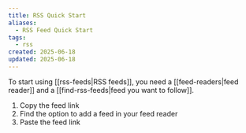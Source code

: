 ```yaml
---
title: RSS Quick Start
aliases:
  - RSS Feed Quick Start
tags:
  - rss
created: 2025-06-18
updated: 2025-06-18
---
```


To start using [[rss-feeds|RSS feeds]], you need a [[feed-readers|feed reader]] and a [[find-rss-feeds|feed you want to follow]].

1. Copy the feed link
2. Find the option to add a feed in your feed reader
3. Paste the feed link
